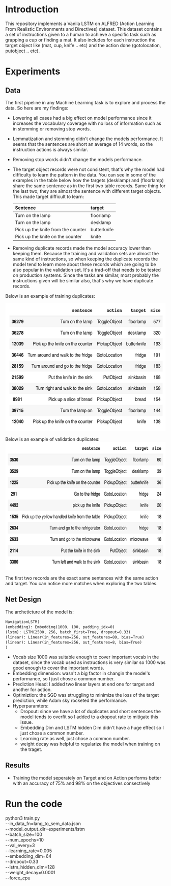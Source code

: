 # Introduction
This repository implements a Vanila LSTM on ALFRED (Action Learning From Realistic Environments and Directives) dataset. This dataset contains a set of instructions given to a human to achieve a specific task such as grapping a cup or finding a mat. It also includes for each instruction the target object like (mat, cup, knife .. etc) and the action done (gotolocation, putobject .. etc).

# Experiments
## Data
The first pipeline in any Machine Learning task is to explore and process the data. So here are my findings:

- Lowering all cases had a big effect on model performance since it increases the vocabulary coverage with no loss of information such as in stemming or removing stop words. 

- Lemmatization and stemming didn't change the models performance. It seems that the sentences are short an average of 14 words, so the instruction actions is always similar.

- Removing stop words didn't change the models performance.

- The target object records were not consistent, that's why the model had difficulty to learn the pattern in the data. You can see in some of the examples in the table below how the targets (desklamp) and (floorlamp) share the same sentence as in the first two table records. Same thing for the last two; they are almost the sentence with different target objects. This made target difficult to learn:
    
    | Sentence      | target |
    | ----------- | ----------- |
    | Turn on the lamp	      | floorlamp       |
    | Turn on the lamp	   | desklamp        | |
    | Pick up the knife from the counter	   | butterknife        |
    | Pick up the knife on the counter	      | knife       |

- Removing duplicate records made the model accuracy lower than keeping them. Because the training and validation sets are almost the same kind of instructions, so when keeping the duplicate records the model tend to learn more about these records which are going to be also popular in the validation set. It's a trad-off that needs to be tested on production systems. Since the tasks are similar, most probably the instructions given will be similar also, that's why we have duplicate records.

Below is an example of training duplicates:
<!-- ![training duplicates](./figures/training_duplicates.png){:height="36px" width="36px"}. -->
<img src="./figures/training_duplicates.png" width="550" height="400">

Below is an example of validation duplicates:
<img src="./figures/validation_duplicates.png" width="550" height="400">

The first two records are the exact same sentences with the same action and target. You can notice more matches when exploring the two tables.

## Net Design

The archeticture of the model is:

    NavigationLSTM(
    (embedding): Embedding(1000, 100, padding_idx=0)
    (lstm): LSTM(2500, 256, batch_first=True, dropout=0.33)
    (linear): Linear(in_features=256, out_features=80, bias=True)
    (linear): Linear(in_features=256, out_features=8, bias=True)
    )
 
- Vocab size 1000 was suitable enough to cover important vocab in the dataset, since the vocab used as instructions is very similar so 1000 was good enough to cover the important words.
- Embedding dimension: wasn't a big factor in changin the model's performance, so I just chose a common number.
- Prediction Head: I added two linear layers at end one for target and another for action. 
- Optimiztion: the SGD was struggling to minimize the loss of the target prediction, while Adam sky rocketed the performance.
- Hyperparamters: 
    - Dropout: since we have a lot of duplicates and short sentences the model tends to overfit so I added to a dropout rate to mitigate this issue. 
    - Embedding Dim and LSTM hidden Dim didn't have a huge effect so  I just chose a common number.
    - Learning rate as well, just chose a common number.
    - weight decay was helpful to regularize the model when training on the traget. 
    
## Results

- Training the model seperately on Target and on Action performs better with an accuracy of 75% and 98% on the objectives consectively

# Run the code

python3 train.py \
    --in_data_fn=lang_to_sem_data.json \
    --model_output_dir=experiments/lstm \
    --batch_size=100 \
    --num_epochs=10 \
    --val_every=3 \
    --learning_rate=0.005 \
    --embedding_dim=64 \
    --dropout=0.33\
    --lstm_hidden_dim=128\
    --weight_decay=0.0001\
    --force_cpu


